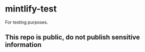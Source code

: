 # mintlify-test

For testing purposes. 

## This repo is public, do not publish sensitive information

